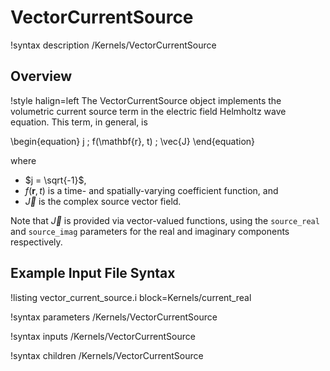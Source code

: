 # VectorCurrentSource

!syntax description /Kernels/VectorCurrentSource

## Overview

!style halign=left
The VectorCurrentSource object implements the volumetric current source term in
the electric field Helmholtz wave equation. This term, in general, is

\begin{equation}
  j \; f(\mathbf{r}, t) \; \vec{J}
\end{equation}

where

- $j = \sqrt{-1}$,
- $f(\mathbf{r}, t)$ is a time- and spatially-varying coefficient function, and
- $\vec{J}$ is the complex source vector field.

Note that $\vec{J}$ is provided via vector-valued functions, using the
`source_real` and `source_imag` parameters for the real and imaginary components
respectively.

## Example Input File Syntax

!listing vector_current_source.i block=Kernels/current_real

!syntax parameters /Kernels/VectorCurrentSource

!syntax inputs /Kernels/VectorCurrentSource

!syntax children /Kernels/VectorCurrentSource
